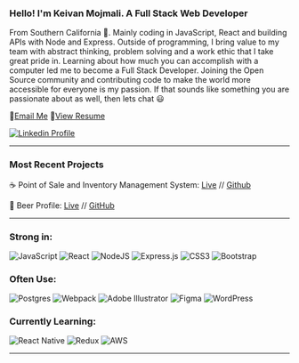 ### Hello! I'm Keivan Mojmali. A Full Stack Web Developer

From Southern California :sunrise:. Mainly coding in JavaScript, React and building APIs with Node and Express. Outside of programming, I bring value to my team with abstract thinking, problem solving and a work ethic that I take great pride in. Learning about how much you can accomplish with a computer led me to become a Full Stack Developer. Joining the Open Source community and contributing code to make the world more accessible for everyone is my passion. If that sounds like something you are passionate about as well, then lets chat :smiley:


:email:[Email Me](mojmalik@gmail.com)
:page_with_curl:[View Resume](https://github.com/keivanmojmali/keivanmojmali/blob/main/Mojmali-Keivan-Resume.pdf)

[![Linkedin Profile](https://img.shields.io/badge/linkedin%20-%230077B5.svg?&style=for-the-badge&logo=linkedin&logoColor=white)](https://www.linkedin.com/in/keivanmojmali)

---
### Most Recent Projects
:coffee: Point of Sale and Inventory Management System:
[Live](https://point-of-sale-mojmali.herokuapp.com/#pos) // 
[Github](https://github.com/keivanmojmali/point-of-sale-system)


:beers: Beer Profile: 
[Live](https://keivanmojmali.github.io/ajax-project/) // 
[GitHub](https://github.com/keivanmojmali/ajax-project)

---

### Strong in: 
<img alt="JavaScript" src="https://img.shields.io/badge/javascript%20-%23323330.svg?&style=for-the-badge&logo=javascript&logoColor=%23F7DF1E"/>
<img alt="React" src="https://img.shields.io/badge/react%20-%2320232a.svg?&style=for-the-badge&logo=react&logoColor=%2361DAFB"/>
<img alt="NodeJS" src="https://img.shields.io/badge/node.js%20-%2343853D.svg?&style=for-the-badge&logo=node.js&logoColor=white"/>
<img alt="Express.js" src="https://img.shields.io/badge/express.js%20-%23404d59.svg?&style=for-the-badge"/>
<img alt="CSS3" src="https://img.shields.io/badge/css3%20-%231572B6.svg?&style=for-the-badge&logo=css3&logoColor=white"/>
<img alt="Bootstrap" src="https://img.shields.io/badge/bootstrap%20-%23563D7C.svg?&style=for-the-badge&logo=bootstrap&logoColor=white"/>

### Often Use:
<img alt="Postgres" src ="https://img.shields.io/badge/postgres-%23316192.svg?&style=for-the-badge&logo=postgresql&logoColor=white"/>
<img alt="Webpack" src="https://img.shields.io/badge/webpack%20-%238DD6F9.svg?&style=for-the-badge&logo=webpack&logoColor=black" />
<img alt="Adobe Illustrator" src="https://img.shields.io/badge/adobe%20illustrator%20-%23FF9A00.svg?&style=for-the-badge&logo=adobe%20illustrator&logoColor=white"/>
<img alt="Figma" src="https://img.shields.io/badge/figma%20-%23F24E1E.svg?&style=for-the-badge&logo=figma&logoColor=white"/>
<img alt="WordPress" src="https://img.shields.io/badge/WordPress%20-%23117AC9.svg?&style=for-the-badge&logo=WordPress&logoColor=white"/>


### Currently Learning:
<img alt="React Native" src="https://img.shields.io/badge/react_native%20-%2320232a.svg?&style=for-the-badge&logo=react&logoColor=%2361DAFB"/>
<img alt="Redux" src="https://img.shields.io/badge/redux%20-%23593d88.svg?&style=for-the-badge&logo=redux&logoColor=white"/>
<img alt="AWS" src="https://img.shields.io/badge/AWS%20-%23FF9900.svg?&style=for-the-badge&logo=amazon-aws&logoColor=white"/>

---
